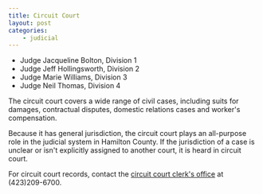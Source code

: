 ```yaml
---
title: Circuit Court
layout: post
categories:
    - judicial
---
```


+ Judge Jacqueline Bolton, Division 1
+ Judge Jeff Hollingsworth, Division 2
+ Judge Marie Williams, Division 3
+ Judge Neil Thomas, Division 4

The circuit court covers a wide range of civil cases, including suits for damages, contractual disputes, domestic relations cases and worker's compensation.

Because it has general jurisdiction, the circuit court plays an all-purpose role in the judicial system in Hamilton County. If the jurisdiction of a case is unclear or isn't explicitly assigned to another court, it is heard in circuit court.

For circuit court records, contact the [circuit court clerk's office](http://www.hamiltontn.gov/courts/CircuitClerk/default.aspx) at (423)209-6700.